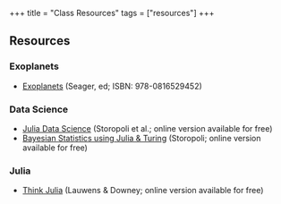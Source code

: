 +++
title = "Class Resources"
tags = ["resources"]
+++

## Resources

### Exoplanets
- [Exoplanets](https://www.amazon.com/Exoplanets-Space-Science-Sara-Seager/dp/0816529450) (Seager, ed; ISBN: 978-0816529452)

### Data Science
- [Julia Data Science](https://juliadatascience.io/) (Storopoli et al.; online version available for free)
- [Bayesian Statistics using Julia & Turing](https://storopoli.github.io/Bayesian-Julia/) (Storopoli; online version available for free)

### Julia
- [Think Julia](https://benlauwens.github.io/ThinkJulia.jl/latest/book.html) (Lauwens & Downey; online version available for free)
